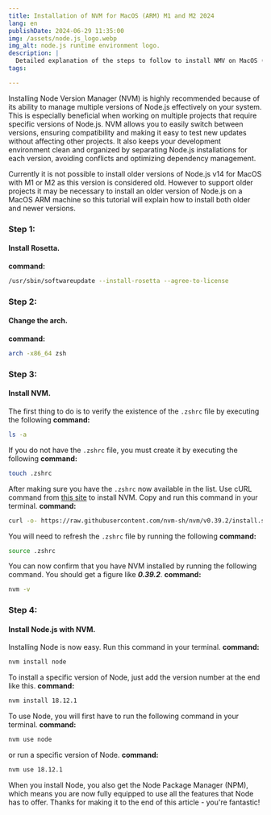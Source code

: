 ```yaml
---
title: Installation of NVM for MacOS (ARM) M1 and M2 2024
lang: en
publishDate: 2024-06-29 11:35:00
img: /assets/node.js_logo.webp
img_alt: node.js runtime environment logo.
description: |
  Detailed explanation of the steps to follow to install NMV on MacOS (ARM) with M1 or M2 🤓 👾 🌐
tags:

---
```


Installing Node Version Manager (NVM) is highly recommended because of its ability to manage multiple versions of Node.js effectively on your system. This is especially beneficial when working on multiple projects that require specific versions of Node.js. NVM allows you to easily switch between versions, ensuring compatibility and making it easy to test new updates without affecting other projects. It also keeps your development environment clean and organized by separating Node.js installations for each version, avoiding conflicts and optimizing dependency management.

Currently it is not possible to install older versions of Node.js v14 for MacOS with M1 or M2 as this version is considered old. However to support older projects it may be necessary to install an older version of Node.js on a MacOS ARM machine so this tutorial will explain how to install both older and newer versions.

### Step 1:
#### Install Rosetta.
**command:**
```bash
/usr/sbin/softwareupdate --install-rosetta --agree-to-license
```

### Step 2:
#### Change the arch.
**command:**
```bash
arch -x86_64 zsh
```

### Step 3:
#### Install NVM.

The first thing to do is to verify the existence of the `.zshrc` file by executing the following **command:**

```bash
ls -a
```
If you do not have the `.zshrc` file, you must create it by executing the following **command:**

```bash
touch .zshrc
```
After making sure you have the `.zshrc` now available in the list. Use cURL command from <a href="https://github.com/nvm-sh/nvm#install--update-script">this site</a> to install NVM. Copy and run this command in your terminal.
**command:**

```bash
curl -o- https://raw.githubusercontent.com/nvm-sh/nvm/v0.39.2/install.sh | bash
```

You will need to refresh the `.zshrc` file by running the following **command:**

```bash
source .zshrc
```

You can now confirm that you have NVM installed by running the following command. You should get a figure like ***0.39.2***.
**command:**
```bash
nvm -v
```

### Step 4:
#### Install Node.js with NVM.

Installing Node is now easy. Run this command in your terminal.
**command:**
```bash
nvm install node
```

To install a specific version of Node, just add the version number at the end like this.
**command:**
```bash
nvm install 18.12.1
```

To use Node, you will first have to run the following command in your terminal.
**command:**
```bash
nvm use node
```

or run a specific version of Node.
**command:**
```bash
nvm use 18.12.1
```

When you install Node, you also get the Node Package Manager (NPM), which means you are now fully equipped to use all the features that Node has to offer. Thanks for making it to the end of this article - you're fantastic!